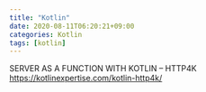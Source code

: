 ```yaml
---
title: "Kotlin"
date: 2020-08-11T06:20:21+09:00
categories: Kotlin
tags: [kotlin]
---
```


SERVER AS A FUNCTION WITH KOTLIN – HTTP4K
 https://kotlinexpertise.com/kotlin-http4k/